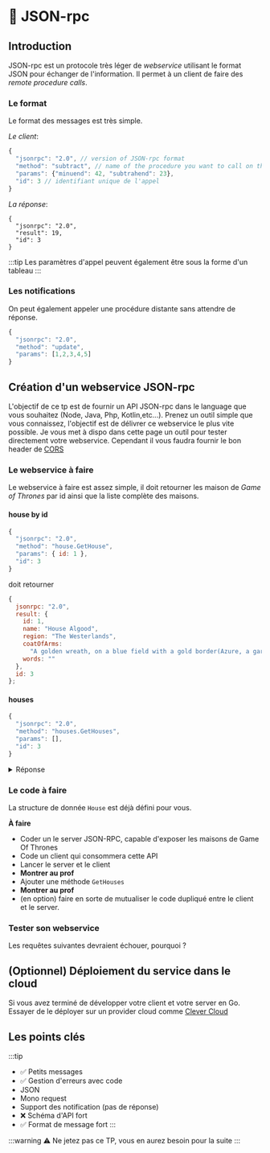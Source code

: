 # :hatching_chick: JSON-rpc

## Introduction

JSON-rpc est un protocole très léger de _webservice_ utilisant le format JSON pour échanger de l'information.
Il permet à un client de faire des _remote procedure calls_.

### Le format

Le format des messages est très simple.

_Le client_:

```js
{
  "jsonrpc": "2.0", // version of JSON-rpc format
  "method": "subtract", // name of the procedure you want to call on the remote server
  "params": {"minuend": 42, "subtrahend": 23},
  "id": 3 // identifiant unique de l'appel
}
```

_La réponse_:

```js{4}
{
  "jsonrpc": "2.0",
  "result": 19,
  "id": 3
}
```

:::tip
Les paramètres d'appel peuvent également être sous la forme d'un tableau
:::

### Les notifications

On peut également appeler une procédure distante sans attendre de réponse.

```js
{
  "jsonrpc": "2.0",
  "method": "update",
  "params": [1,2,3,4,5]
}
```

## Création d'un webservice JSON-rpc

L'objectif de ce tp est de fournir un API JSON-rpc dans le language que vous souhaitez (Node, Java, Php, Kotlin,etc...).
Prenez un outil simple que vous connaissez, l'objectif est de délivrer ce webservice le plus vite possible.
Je vous met à dispo dans cette page un outil pour tester directement votre webservice.
Cependant il vous faudra fournir le bon header de [CORS](https://developer.mozilla.org/fr/docs/Web/HTTP/CORS)

### Le webservice à faire

Le webservice à faire est assez simple, il doit retourner les maison de _Game of Thrones_ par id ainsi que la liste complète des maisons.

#### house by id

```js
{
  "jsonrpc": "2.0",
  "method": "house.GetHouse",
  "params": { id: 1 },
  "id": 3
}
```

doit retourner

```js
{
  jsonrpc: "2.0",
  result: {
    id: 1,
    name: "House Algood",
    region: "The Westerlands",
    coatOfArms:
      "A golden wreath, on a blue field with a gold border(Azure, a garland of laurel within a bordure or)",
    words: ""
  },
  id: 3
};
```

#### houses

```js
{
  "jsonrpc": "2.0",
  "method": "houses.GetHouses",
  "params": [],
  "id": 3
}
```

<details>

<summary>Réponse</summary>

```js
{
  jsonrpc: "2.0",
  result: [
    {
      id: 1,
      name: "House Algood",
      region: "The Westerlands",
      coatOfArms:
        "A golden wreath, on a blue field with a gold border(Azure, a garland of laurel within a bordure or)",
      words: "",
    },
    {
      id: 2,
      name: "House Allyrion of Godsgrace",
      region: "Dorne",
      coatOfArms: "Gyronny Gules and Sable, a hand couped Or",
      words: "No Foe May Pass"
    },
    {
      id: 3,
      name: "House Amber",
      region: "The North",
      coatOfArms: "",
      words: ""
    },
    ...etc
  ],
  id: 3
};
```

</details>

### Le code à faire

La structure de donnée `House` est déjà défini pour vous.

**À faire**

- Coder un le server JSON-RPC, capable d'exposer les maisons de Game Of Thrones
- Code un client qui consommera cette API
- Lancer le server et le client
- **Montrer au prof**
- Ajouter une méthode `GetHouses`
- **Montrer au prof**
- (en option) faire en sorte de mutualiser le code dupliqué entre le client et le server.

### Tester son webservice

Les requêtes suivantes devraient échouer, pourquoi ?

<JSONRpc method="house.GetHouse" :params="{Id: 1}" id="1" />

<JSONRpc method="house.GetHouses" :params="{}" id="2" />

## (Optionnel) Déploiement du service dans le cloud

Si vous avez terminé de développer votre client et votre server en Go.
Essayer de le déployer sur un provider cloud comme [Clever Cloud](https://www.clever-cloud.com/en/)

## Les points clés

:::tip

- :white_check_mark: Petits messages
- :white_check_mark: Gestion d'erreurs avec code
- JSON
- Mono request
- Support des notification (pas de réponse)
- :x: Schéma d'API fort
- :white_check_mark: Format de message fort
  :::

:::warning
:warning: Ne jetez pas ce TP, vous en aurez besoin pour la suite
:::
